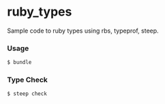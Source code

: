# ruby_types

Sample code to ruby types using rbs, typeprof, steep.

### Usage

```bash
$ bundle
```

### Type Check

```bash
$ steep check
```
